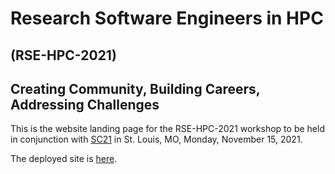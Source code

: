 # Research Software Engineers in HPC
## (RSE-HPC-2021)
## Creating Community, Building Careers, Addressing Challenges

This is the website landing page for the RSE-HPC-2021 workshop to be
held in conjunction with [SC21](https://sc21.supercomputing.org)
in St. Louis, MO, Monday, November 15, 2021.

The deployed site is [here](https://us-rse.org/rse-hpc-2021/).
